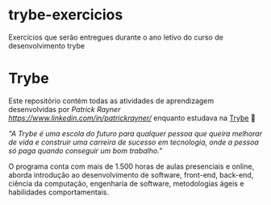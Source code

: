 # trybe-exercicios
Exercícios que serão entregues durante o ano letivo do curso de desenvolvimento trybe
# Trybe

Este repositório contém todas as atividades de aprendizagem desenvolvidas por _Patrick Rayner https://www.linkedin.com/in/patrickrayner/_ enquanto estudava na [Trybe](https://www.betrybe.com/) :rocket:

_"A Trybe é uma escola do futuro para qualquer pessoa que queira melhorar de vida e construir uma carreira de sucesso em tecnologia, onde a pessoa só paga quando conseguir um bom trabalho."_

O programa conta com mais de 1.500 horas de aulas presenciais e online, aborda introdução ao desenvolvimento de software, front-end, back-end, ciência da computação, engenharia de software, metodologias ágeis e habilidades comportamentais.